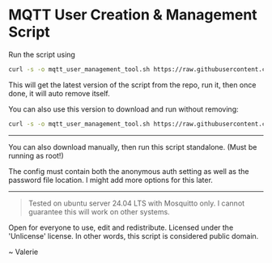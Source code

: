 # MQTT User Creation & Management Script

Run the script using
```bash
curl -s -o mqtt_user_management_tool.sh https://raw.githubusercontent.com/VaeluxV/MQTT-User-creation-script/main/mqtt_user_management_tool.sh && sudo bash mqtt_user_management_tool.sh && rm mqtt_user_management_tool.sh
```

This will get the latest version of the script from the repo, run it, then once done, it will auto remove itself.

You can also use this version to download and run without removing:
```bash
curl -s -o mqtt_user_management_tool.sh https://raw.githubusercontent.com/VaeluxV/MQTT-User-creation-script/main/mqtt_user_management_tool.sh && sudo bash mqtt_user_management_tool.sh
```

---

You can also download manually, then run this script standalone. (Must be running as root!)

The config must contain both the anonymous auth setting as well as the password file location. I might add more options for this later.

---

> Tested on ubuntu server 24.04 LTS with Mosquitto only. I cannot guarantee this will work on other systems.

Open for everyone to use, edit and redistribute. Licensed under the 'Unlicense' license. In other words, this script is considered public domain.

~ Valerie
